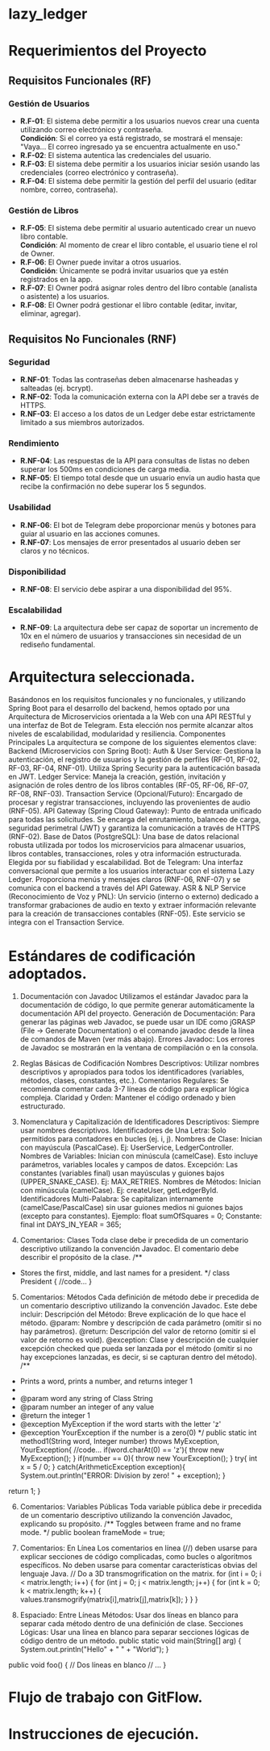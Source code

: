 # lazy_ledger
# Requerimientos del Proyecto

## Requisitos Funcionales (RF)

### Gestión de Usuarios
- **R.F-01**: El sistema debe permitir a los usuarios nuevos crear una cuenta utilizando correo electrónico y contraseña.  
  **Condición**: Si el correo ya está registrado, se mostrará el mensaje:  
  "Vaya... El correo ingresado ya se encuentra actualmente en uso."
- **R.F-02**: El sistema autentica las credenciales del usuario.
- **R.F-03**: El sistema debe permitir a los usuarios iniciar sesión usando las credenciales (correo electrónico y contraseña).
- **R.F-04**: El sistema debe permitir la gestión del perfil del usuario (editar nombre, correo, contraseña).

### Gestión de Libros
- **R.F-05**: El sistema debe permitir al usuario autenticado crear un nuevo libro contable.  
  **Condición**: Al momento de crear el libro contable, el usuario tiene el rol de Owner.
- **R.F-06**: El Owner puede invitar a otros usuarios.  
  **Condición**: Únicamente se podrá invitar usuarios que ya estén registrados en la app.
- **R.F-07**: El Owner podrá asignar roles dentro del libro contable (analista o asistente) a los usuarios.
- **R.F-08**: El Owner podrá gestionar el libro contable (editar, invitar, eliminar, agregar).

## Requisitos No Funcionales (RNF)

### Seguridad
- **R.NF-01**: Todas las contraseñas deben almacenarse hasheadas y salteadas (ej. bcrypt).
- **R.NF-02**: Toda la comunicación externa con la API debe ser a través de HTTPS.
- **R.NF-03**: El acceso a los datos de un Ledger debe estar estrictamente limitado a sus miembros autorizados.

### Rendimiento
- **R.NF-04**: Las respuestas de la API para consultas de listas no deben superar los 500ms en condiciones de carga media.
- **R.NF-05**: El tiempo total desde que un usuario envía un audio hasta que recibe la confirmación no debe superar los 5 segundos.

### Usabilidad
- **R.NF-06**: El bot de Telegram debe proporcionar menús y botones para guiar al usuario en las acciones comunes.
- **R.NF-07**: Los mensajes de error presentados al usuario deben ser claros y no técnicos.

### Disponibilidad
- **R.NF-08**: El servicio debe aspirar a una disponibilidad del 95%.

### Escalabilidad
- **R.NF-09**: La arquitectura debe ser capaz de soportar un incremento de 10x en el número de usuarios y transacciones sin necesidad de un rediseño fundamental.


# Arquitectura seleccionada.

Basándonos en los requisitos funcionales y no funcionales, y utilizando Spring Boot para el desarrollo del backend, hemos optado por una Arquitectura de Microservicios orientada a la Web con una API RESTful y una interfaz de Bot de Telegram. Esta elección nos permite alcanzar altos niveles de escalabilidad, modularidad y resiliencia.
Componentes Principales
La arquitectura se compone de los siguientes elementos clave:
Backend (Microservicios con Spring Boot):
Auth & User Service: Gestiona la autenticación, el registro de usuarios y la gestión de perfiles (RF-01, RF-02, RF-03, RF-04, RNF-01). Utiliza Spring Security para la autenticación basada en JWT.
Ledger Service: Maneja la creación, gestión, invitación y asignación de roles dentro de los libros contables (RF-05, RF-06, RF-07, RF-08, RNF-03).
Transaction Service (Opcional/Futuro): Encargado de procesar y registrar transacciones, incluyendo las provenientes de audio (RNF-05).
API Gateway (Spring Cloud Gateway): Punto de entrada unificado para todas las solicitudes. Se encarga del enrutamiento, balanceo de carga, seguridad perimetral (JWT) y garantiza la comunicación a través de HTTPS (RNF-02).
Base de Datos (PostgreSQL):
Una base de datos relacional robusta utilizada por todos los microservicios para almacenar usuarios, libros contables, transacciones, roles y otra información estructurada. Elegida por su fiabilidad y escalabilidad.
Bot de Telegram:
Una interfaz conversacional que permite a los usuarios interactuar con el sistema Lazy Ledger. Proporciona menús y mensajes claros (RNF-06, RNF-07) y se comunica con el backend a través del API Gateway.
ASR & NLP Service (Reconocimiento de Voz y PNL):
Un servicio (interno o externo) dedicado a transformar grabaciones de audio en texto y extraer información relevante para la creación de transacciones contables (RNF-05). Este servicio se integra con el Transaction Service.


# Estándares de codiﬁcación adoptados.

1. Documentación con Javadoc
Utilizamos el estándar Javadoc para la documentación de código, lo que permite generar automáticamente la documentación API del proyecto.
Generación de Documentación: Para generar las páginas web Javadoc, se puede usar un IDE como jGRASP (File -> Generate Documentation) o el comando javadoc desde la línea de comandos de Maven (ver más abajo).
Errores Javadoc: Los errores de Javadoc se mostrarán en la ventana de compilación o en la consola.


2. Reglas Básicas de Codificación
Nombres Descriptivos: Utilizar nombres descriptivos y apropiados para todos los identificadores (variables, métodos, clases, constantes, etc.).
Comentarios Regulares: Se recomienda comentar cada 3-7 líneas de código para explicar lógica compleja.
Claridad y Orden: Mantener el código ordenado y bien estructurado.

3. Nomenclatura y Capitalización de Identificadores
Descriptivos: Siempre usar nombres descriptivos.
Identificadores de Una Letra: Solo permitidos para contadores en bucles (ej. i, j).
Nombres de Clase: Inician con mayúscula (PascalCase). Ej: UserService, LedgerController.
Nombres de Variables: Inician con minúscula (camelCase). Esto incluye parámetros, variables locales y campos de datos.
Excepción: Las constantes (variables final) usan mayúsculas y guiones bajos (UPPER_SNAKE_CASE). Ej: MAX_RETRIES.
Nombres de Métodos: Inician con minúscula (camelCase). Ej: createUser, getLedgerById.
Identificadores Multi-Palabra: Se capitalizan internamente (camelCase/PascalCase) sin usar guiones medios ni guiones bajos (excepto para constantes).
Ejemplo: float sumOfSquares = 0;
Constante: final int DAYS_IN_YEAR = 365;

4. Comentarios: Clases
Toda clase debe ir precedida de un comentario descriptivo utilizando la convención Javadoc. El comentario debe describir el propósito de la clase.
/**
 * Stores the first, middle, and last names for a president. 
 */
class President {
   //code...
}

5. Comentarios: Métodos
Cada definición de método debe ir precedida de un comentario descriptivo utilizando la convención Javadoc. Este debe incluir:
Descripción del Método: Breve explicación de lo que hace el método.
@param: Nombre y descripción de cada parámetro (omitir si no hay parámetros).
@return: Descripción del valor de retorno (omitir si el valor de retorno es void).
@exception: Clase y descripción de cualquier excepción checked que pueda ser lanzada por el método (omitir si no hay excepciones lanzadas, es decir, si se capturan dentro del método).
/**
 * Prints a word, prints a number, and returns integer 1
 *
 * @param word any string of Class String
 * @param number an integer of any value
 * @return the integer 1 
 * @exception MyException if the word starts with the letter 'z'
 * @exception YourException if the number is a zero(0)
 */ 
public static int method1(String word, Integer number) throws MyException, YourException{
  //code...
  if(word.charAt(0) == 'z'){
    throw new MyException();
  }
  if(number == 0){
    throw new YourException();
  }
  try{
    int x = 5 / 0;
  }
  catch(ArithmeticException exception){
    System.out.println("ERROR: Division by zero! " + exception); 
  }
  
  return 1; 
}

6. Comentarios: Variables Públicas
Toda variable pública debe ir precedida de un comentario descriptivo utilizando la convención Javadoc, explicando su propósito.
/** Toggles between frame and no frame mode. */
public boolean frameMode = true;
7. Comentarios: En Línea
Los comentarios en línea (//) deben usarse para explicar secciones de código complicadas, como bucles o algoritmos específicos. No deben usarse para comentar características obvias del lenguaje Java.
// Do a 3D transmogrification on the matrix.
for (int i = 0; i < matrix.length; i++) {
  for (int j = 0; j < matrix.length; j++) {
    for (int k = 0; k < matrix.length; k++) {
      values.transmogrify(matrix[i],matrix[j],matrix[k]);
    }
  }
}

7. Espaciado: Entre Líneas
Métodos: Usar dos líneas en blanco para separar cada método dentro de una definición de clase.
Secciones Lógicas: Usar una línea en blanco para separar secciones lógicas de código dentro de un método.
public static void main(String[] arg) {
    System.out.println("Hello" + " " + "World");
  }


  public void foo() { // Dos líneas en blanco
    // ...
  }

# Flujo de trabajo con GitFlow.
# Instrucciones de ejecución.
